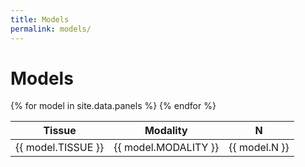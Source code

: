```yaml
---
title: Models
permalink: models/
---
```


# Models 

<div class="table-responsive">
  <table class="table table-hover">
    <thead>
      <tr>
        <th>Tissue</th>
        <th>Modality</th>
        <th>N</th>
      </tr>
    </thead>
    <tbody>
      {% for model in site.data.panels %}
      <tr>
        <td>{{ model.TISSUE }}</td>
        <td>{{ model.MODALITY }}</td>
        <td>{{ model.N }}</td>
      </tr>
      {% endfor %}
    </tbody>
  </table>
</div>
